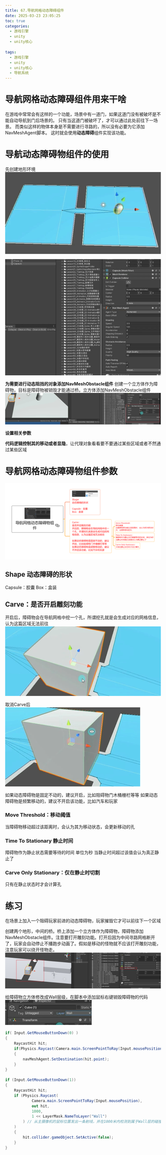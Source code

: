 ```yaml
---
title: 67.导航网格动态障碍组件
date: 2025-03-23 23:05:25
toc: true
categories:
  - 游戏引擎
  - unity
  - unity核心

tags:
  - 游戏引擎
  - unity
  - unity核心
  - 导航系统
---
```


# 导航网格动态障碍组件用来干啥
在游戏中常常会有这样的一个功能，场景中有一道门，如果这道门没有被破坏是不能自动导航到门后场景的。
只有当这道门被破坏了，才可以通过此处前往下一场景。
而类似这样的物体本身是不需要进行寻路的，所以没有必要为它添加NavMeshAgent脚本。 
这时就会使用**动态障碍**组件实现该功能。


# 导航动态障碍物组件的使用
先创建地形环境
![](67.导航网格动态障碍组件/file-20250323230726709.png)


![](67.导航网格动态障碍组件/file-20250323230744722.png)

**为需要进行动态阻挡的对象添加NavMeshObstacle组件**
创建一个立方体作为障碍物，目标是障碍物被销毁才能通过桥。立方体添加NavMeshObstacle组件
![](67.导航网格动态障碍组件/file-20250323231002314.png)

**设置相关参数**

**代码逻辑控制其的移动或者显隐**，让代理对象看看要不要通过某些区域或者不然通过某些区域
# 导航网格动态障碍物组件参数
![](67.导航网格动态障碍组件/导航网格动态障碍物组件.png)
## Shape 动态障碍的形状
Capsule：胶囊 
Box：盒装

## Carve：是否开启雕刻功能 
开启后，障碍物会在导航网格中挖一个孔，所谓挖孔就是会生成对应的网格信息，认为这篇区域无法前往
![](67.导航网格动态障碍组件/file-20250323231505682.png)

取消Carve后
![](67.导航网格动态障碍组件/file-20250323231538389.png)

如果动态障碍物是固定不动的，建议开启，比如阻碍物门木桶栅栏等等 
如果动态障碍物是频繁移动的，建议不开启该功能，比如汽车和玩家

### Move Threshold：移动阈值 
当障碍物移动超过该距离时，会认为其为移动状态，会更新移动的孔

### Time To Stationary 静止时间
障碍物作为静止状态需要等待的时间
单位为秒 当静止时间超过该值会认为真正静止了

### Carve Only Stationary：仅在静止时切割
只有在静止状态时才会计算孔


# 练习
在场景上加入一个阻碍玩家前进的动态障碍物，玩家摧毁它才可以前往下一个区域

创建两个地形，中间的桥。桥上添加一个立方体作为障碍物，障碍物添加NavMeshObstacle组件。注意要打开雕刻功能。打开后因为中间寻路网格断开了，玩家会自动停止不播跑步动画了。假如是移动的怪物就不应该打开雕刻功能，注意玩家可以绕开怪物走。
![](67.导航网格动态障碍组件/file-20250323231951540.png)


给障碍物立方体修改成Wall层级，在脚本中添加鼠标右键销毁障碍物的代码
![](67.导航网格动态障碍组件/file-20250323232420547.png)
```cs
if( Input.GetMouseButtonDown(0) )
{
    RaycastHit hit;
    if(Physics.Raycast(Camera.main.ScreenPointToRay(Input.mousePosition), out hit))
    {
        navMeshAgent.SetDestination(hit.point);
    }
}

if (Input.GetMouseButtonDown(1))
{
    RaycastHit hit;
    if (Physics.Raycast(
            Camera.main.ScreenPointToRay(Input.mousePosition), 
            out hit, 
            1000, 
            1 << LayerMask.NameToLayer("Wall")
        ) // 从主摄像机的鼠标位置发出一条射线，并在1000米内检测到属于Wall层的碰撞体
    ) 
    {
        hit.collider.gameObject.SetActive(false);
    }
}
```

